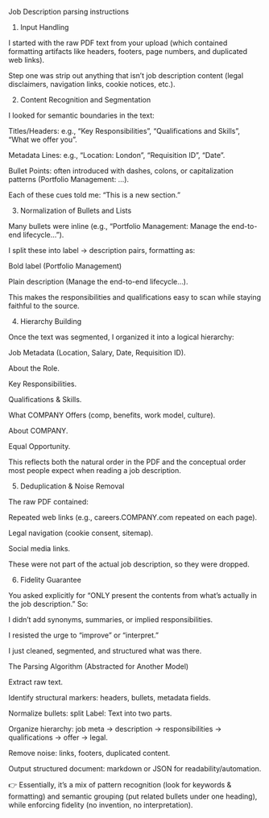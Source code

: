 Job Description parsing instructions

1. Input Handling

I started with the raw PDF text from your upload (which contained formatting artifacts like headers, footers, page numbers, and duplicated web links).

Step one was strip out anything that isn’t job description content (legal disclaimers, navigation links, cookie notices, etc.).

2. Content Recognition and Segmentation

I looked for semantic boundaries in the text:

Titles/Headers: e.g., “Key Responsibilities”, “Qualifications and Skills”, “What we offer you”.

Metadata Lines: e.g., “Location: London”, “Requisition ID”, “Date”.

Bullet Points: often introduced with dashes, colons, or capitalization patterns (Portfolio Management: …).

Each of these cues told me: “This is a new section.”

3. Normalization of Bullets and Lists

Many bullets were inline (e.g., “Portfolio Management: Manage the end-to-end lifecycle…”).

I split these into label → description pairs, formatting as:

Bold label (Portfolio Management)

Plain description (Manage the end-to-end lifecycle…).

This makes the responsibilities and qualifications easy to scan while staying faithful to the source.

4. Hierarchy Building

Once the text was segmented, I organized it into a logical hierarchy:

Job Metadata (Location, Salary, Date, Requisition ID).

About the Role.

Key Responsibilities.

Qualifications & Skills.

What COMPANY Offers (comp, benefits, work model, culture).

About COMPANY.

Equal Opportunity.

This reflects both the natural order in the PDF and the conceptual order most people expect when reading a job description.

5. Deduplication & Noise Removal

The raw PDF contained:

Repeated web links (e.g., careers.COMPANY.com repeated on each page).

Legal navigation (cookie consent, sitemap).

Social media links.

These were not part of the actual job description, so they were dropped.

6. Fidelity Guarantee

You asked explicitly for “ONLY present the contents from what’s actually in the job description.”
So:

I didn’t add synonyms, summaries, or implied responsibilities.

I resisted the urge to “improve” or “interpret.”

I just cleaned, segmented, and structured what was there.

The Parsing Algorithm (Abstracted for Another Model)

Extract raw text.

Identify structural markers: headers, bullets, metadata fields.

Normalize bullets: split Label: Text into two parts.

Organize hierarchy: job meta → description → responsibilities → qualifications → offer → legal.

Remove noise: links, footers, duplicated content.

Output structured document: markdown or JSON for readability/automation.

👉 Essentially, it’s a mix of pattern recognition (look for keywords & formatting) and semantic grouping (put related bullets under one heading), while enforcing fidelity (no invention, no interpretation).